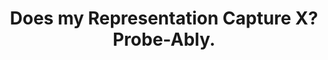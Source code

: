 ---
image: 'probeably.png'
title: Does my Representation Capture X? Probe-Ably. 
authors: Julia Rozanova*, Deborah Ferreira*, Mokanarangan Thayaparan*, Marco Valentino*, Andre Freitas. (* Equal Contribution)
venue: ACL 2021 (System Demo Track)
--- 